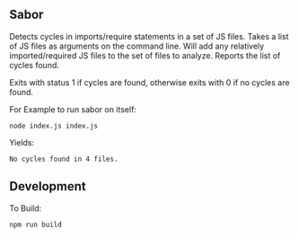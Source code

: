 Sabor
-----

Detects cycles in imports/require statements in a set of JS files.
Takes a list of JS files as arguments on the command line.
Will add any relatively imported/required JS files to the set of files to analyze.
Reports the list of cycles found.

Exits with status 1 if cycles are found, otherwise exits with 0 if no
cycles are found.

For Example to run sabor on itself:

```
node index.js index.js
```

Yields:

```
No cycles found in 4 files.
```

Development
-----------

To Build:

```
npm run build
```
